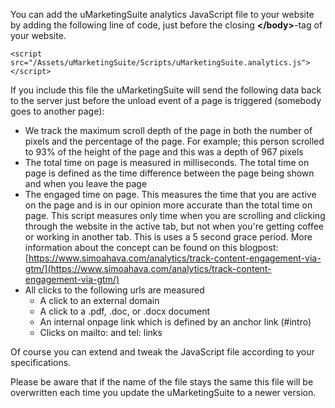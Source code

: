 You can add the uMarketingSuite analytics JavaScript file to your website by adding the following line of code, just before the closing **&lt;/body&gt;**-tag of your website.

    <script src="/Assets/uMarketingSuite/Scripts/uMarketingSuite.analytics.js"></script>

If you include this file the uMarketingSuite will send the following data back to the server just before the unload event of a page is triggered (somebody goes to another page):

- We track the maximum scroll depth of the page in both the number of pixels and the percentage of the page. For example; this person scrolled to 93% of the height of the page and this was a depth of 967 pixels
- The total time on page is measured in milliseconds. The total time on page is defined as the time difference between the page being shown and when you leave the page
- The engaged time on page. This measures the time that you are active on the page and is in our opinion more accurate than the total time on page. This script measures only time when you are scrolling and clicking through the website in the active tab, but not when you're getting coffee or working in another tab. This is uses a 5 second grace period. More information about the concept can be found on this blogpost: [https://www.simoahava.com/analytics/track-content-engagement-via-gtm/](https://www.simoahava.com/analytics/track-content-engagement-via-gtm/)
- All clicks to the following urls are measured
    - A click to an external domain
    - A click to a .pdf, .doc, or .docx document
    - An internal onpage link which is defined by an anchor link (#intro)
    - Clicks on mailto: and tel: links

Of course you can extend and tweak the JavaScript file according to your specifications.

Please be aware that if the name of the file stays the same this file will be overwritten each time you update the uMarketingSuite to a newer version.